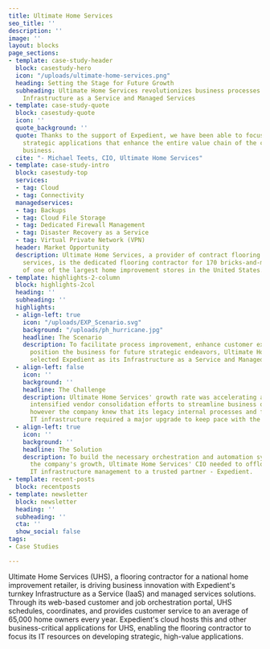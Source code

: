 ```yaml
---
title: Ultimate Home Services
seo_title: ''
description: ''
image: ''
layout: blocks
page_sections:
- template: case-study-header
  block: casestudy-hero
  icon: "/uploads/ultimate-home-services.png"
  heading: Setting the Stage for Future Growth
  subheading: Ultimate Home Services revolutionizes business processes with Expedient's
    Infrastructure as a Service and Managed Services
- template: case-study-quote
  block: casestudy-quote
  icon: ''
  quote_background: ''
  quote: Thanks to the support of Expedient, we have been able to focus on building
    strategic applications that enhance the entire value chain of the contract flooring
    business.
  cite: "- Michael Teets, CIO, Ultimate Home Services"
- template: case-study-intro
  block: casestudy-top
  services:
  - tag: Cloud
  - tag: Connectivity
  managedservices:
  - tag: Backups
  - tag: Cloud File Storage
  - tag: Dedicated Firewall Management
  - tag: Disaster Recovery as a Service
  - tag: Virtual Private Network (VPN)
  header: Market Opportunity
  description: Ultimate Home Services, a provider of contract flooring installation
    services, is the dedicated flooring contractor for 170 bricks-and-mortar outposts
    of one of the largest home improvement stores in the United States.
- template: highlights-2-column
  block: highlights-2col
  heading: ''
  subheading: ''
  highlights:
  - align-left: true
    icon: "/uploads/EXP_Scenario.svg"
    background: "/uploads/ph_hurricane.jpg"
    headline: The Scenario
    description: To facilitate process improvement, enhance customer experience, and
      position the business for future strategic endeavors, Ultimate Home Services
      selected Expedient as its Infrastructure as a Service and Managed Services partner.
  - align-left: false
    icon: ''
    background: ''
    headline: The Challenge
    description: Ultimate Home Services' growth rate was accelerating as its customer
      intensified vendor consolidation efforts to streamline business operations...
      however the company knew that its legacy internal processes and foundational
      IT infrastructure required a major upgrade to keep pace with the rapid growth.
  - align-left: true
    icon: ''
    background: ''
    headline: The Solution
    description: To build the necessary orchestration and automation systems to support
      the company's growth, Ultimate Home Services' CIO needed to offload day-to-day
      IT infrastructure management to a trusted partner - Expedient.
- template: recent-posts
  block: recentposts
- template: newsletter
  block: newsletter
  heading: ''
  subheading: ''
  cta: ''
  show_social: false
tags:
- Case Studies

---
```

Ultimate Home Services (UHS), a flooring contractor for a national home improvement retailer, is driving business innovation with Expedient's turnkey Infrastructure as a Service (IaaS) and managed services solutions. Through its web-based customer and job orchestration portal, UHS schedules, coordinates, and provides customer service to an average of 65,000 home owners every year. Expedient's cloud hosts this and other business-critical applications for UHS, enabling the flooring contractor to focus its IT resources on developing strategic, high-value applications.